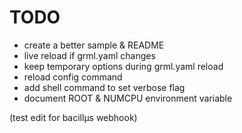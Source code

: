 # TODO
- create a better sample & README
- live reload if grml.yaml changes
- keep temporary options during grml.yaml reload
- reload config command
- add shell command to set verbose flag
- document ROOT & NUMCPU environment variable

(test edit for bacill&mu;s webhook)
